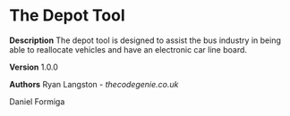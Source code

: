 # The Depot Tool

**Description**
The depot tool is designed to assist the bus industry in being able to reallocate vehicles and have an electronic car line board. 

**Version**
1.0.0

**Authors**
Ryan Langston - *thecodegenie.co.uk*
>
Daniel Formiga

